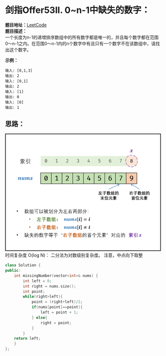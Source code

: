 # 剑指Offer53II. 0~n-1中缺失的数字：  
**题目地址：**[LeetCode](https://leetcode-cn.com/problems/er-cha-sou-suo-shu-de-di-kda-jie-dian-lcof/)  
**题目描述：**  
一个长度为n-1的递增排序数组中的所有数字都是唯一的，并且每个数字都在范围0～n-1之内。在范围0～n-1内的n个数字中有且只有一个数字不在该数组中，请找出这个数字。

**示例：**  
```
输入: [0,1,3]
输出: 2
输入: [0,1]
输出: 2
输入: [1]
输出: 0
输入: [0]
输出: 1
```

## 思路：  
![](./Pic/53II.png)
时间复杂度 O(log N)： 二分法为对数级别复杂度。
注意，中点向下取整
```cpp
class Solution {
public:
    int missingNumber(vector<int>& nums) {
        int left = 0;
        int right = nums.size();
        int point;
        while(right>left){
            point = (right+left)/2;
            if(nums[point]==point){
                left = point + 1;
            } else{
                right = point;
            }
        }
    return left;
    }
};
```